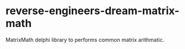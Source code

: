 # reverse-engineers-dream-matrix-math
MatrixMath delphi library to performs common matrix arithmatic.

